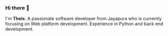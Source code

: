 ### Hi there 👋

I'm <b>Theis</b>. A passionate software developer from Jayapura who is currently focusing on Web platform development. Experience in Python and back end development.

